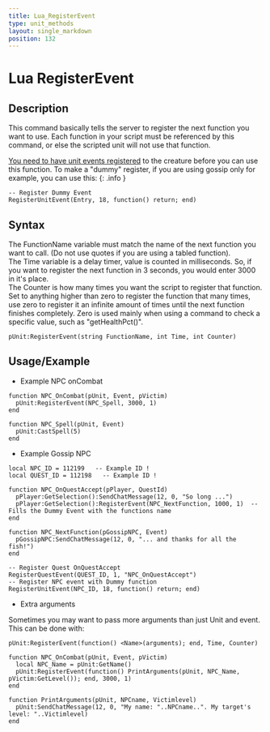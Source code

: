 ```yaml
---
title: Lua_RegisterEvent
type: unit_methods
layout: single_markdown
position: 132
---
```


# Lua RegisterEvent

## Description

This command basically tells the server to register the next function you want to use. Each function in your script must be referenced by this command, or else the scripted unit will not use that function.

[You need to have unit events registered](/Wiki/docs/standards_scripts/methods_lua/List_of_all_Events) to the creature before you can use this function. To make a "dummy" register, if you are using gossip only for example, you can use this:
{: .info }

```
-- Register Dummy Event
RegisterUnitEvent(Entry, 18, function() return; end)
```

## Syntax

The FunctionName variable must match the name of the next function you want to call. (Do not use quotes if you are using a tabled function).                     
The Time variable is a delay timer, value is counted in milliseconds. So, if you want to register the next function in 3 seconds, you would enter 3000 in it's place.                              
The Counter is how many times you want the script to register that function. Set to anything higher than zero to register the function that many times, use zero to register it an infinite amount of times until the next function finishes completely. Zero is used mainly when using a command to check a specific value, such as "getHealthPct()".                   

```
pUnit:RegisterEvent(string FunctionName, int Time, int Counter)
```

## Usage/Example

- Example NPC onCombat

```
function NPC_OnCombat(pUnit, Event, pVictim)
  pUnit:RegisterEvent(NPC_Spell, 3000, 1)
end
 
function NPC_Spell(pUnit, Event)
  pUnit:CastSpell(5)
end
```

- Example Gossip NPC

```
local NPC_ID = 112199   -- Example ID !
local QUEST_ID = 112198   -- Example ID !
 
function NPC_OnQuestAccept(pPlayer, QuestId)
  pPlayer:GetSelection():SendChatMessage(12, 0, "So long ...")
  pPlayer:GetSelection():RegisterEvent(NPC_NextFunction, 1000, 1)  -- Fills the Dummy Event with the functions name 
end
 
function NPC_NextFunction(pGossipNPC, Event)
  pGossipNPC:SendChatMessage(12, 0, "... and thanks for all the fish!")
end
 
-- Register Quest OnQuestAccept
RegisterQuestEvent(QUEST_ID, 1, "NPC_OnQuestAccept")
-- Register NPC event with Dummy function
RegisterUnitEvent(NPC_ID, 18, function() return; end)
```

- Extra arguments

Sometimes you may want to pass more arguments than just Unit and event. This can be done with:

```
pUnit:RegisterEvent(function() <Name>(arguments); end, Time, Counter)
```

```
function NPC_OnCombat(pUnit, Event, pVictim)
  local NPC_Name = pUnit:GetName()
  pUnit:RegisterEvent(function() PrintArguments(pUnit, NPC_Name, pVictim:GetLevel()); end, 3000, 1)
end
 
function PrintArguments(pUnit, NPCname, Victimlevel)
  pUnit:SendChatMessage(12, 0, "My name: "..NPCname..". My target's level: "..Victimlevel)
end
```